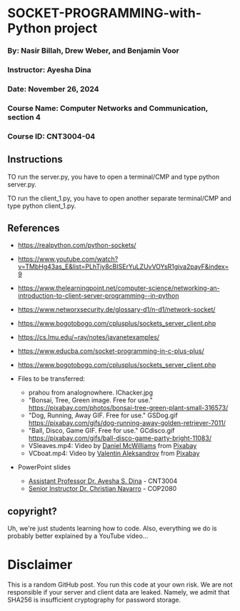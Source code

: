 # SOCKET-PROGRAMMING-with-Python project

### By: Nasir Billah, Drew Weber, and Benjamin Voor
### Instructor: Ayesha Dina
### Date: November 26, 2024
### Course Name: Computer Networks and Communication, section 4
### Course ID: CNT3004-04

## Instructions

TO run the server.py, you have to open a terminal/CMP and type python server.py.

TO run the client_1.py, you have to open another separate terminal/CMP and type python client_1.py.

## References
* https://realpython.com/python-sockets/
* https://www.youtube.com/watch?v=TMbHg43as_E&list=PLhTjy8cBISErYuLZUvVOYsR1giva2payF&index=9
* https://www.thelearningpoint.net/computer-science/networking-an-introduction-to-client-server-programming--in-python
* https://www.networxsecurity.de/glossary-d1/n-d1/network-socket/
* https://www.bogotobogo.com/cplusplus/sockets_server_client.php
* https://cs.lmu.edu/~ray/notes/javanetexamples/
* https://www.educba.com/socket-programming-in-c-plus-plus/
* https://www.bogotobogo.com/cplusplus/sockets_server_client.php

* Files to be transferred:
    * prahou from analognowhere. IChacker.jpg
    * "Bonsai, Tree, Green image. Free for use." https://pixabay.com/photos/bonsai-tree-green-plant-small-316573/
    * "Dog, Running, Away GIF. Free for use." GSDog.gif https://pixabay.com/gifs/dog-running-away-golden-retriever-7011/
    * "Ball, Disco, Game GIF. Free for use." GCdisco.gif https://pixabay.com/gifs/ball-disco-game-party-bright-11083/
    * VSleaves.mp4: Video by <a href="https://pixabay.com/users/mcpix22-26289376/?utm_source=link-attribution&utm_medium=referral&utm_campaign=video&utm_content=240320">Daniel McWilliams</a> from <a href="https://pixabay.com//?utm_source=link-attribution&utm_medium=referral&utm_campaign=video&utm_content=240320">Pixabay</a>
    * VCboat.mp4: Video by <a href="https://pixabay.com/users/valentin_aleksandrov-33184095/?utm_source=link-attribution&utm_medium=referral&utm_campaign=video&utm_content=237249">Valentin Aleksandrov</a> from <a href="https://pixabay.com//?utm_source=link-attribution&utm_medium=referral&utm_campaign=video&utm_content=237249">Pixabay</a>

* PowerPoint slides
   * <a href="https://floridapoly.edu/directory/faculty/ayesha-dina.php">Assistant Professor Dr. Ayesha S. Dina</a> - CNT3004
   * <a href="https://floridapoly.edu/directory/faculty/christian-navarro.php">Senior Instructor Dr. Christian Navarro</a> - COP2080

## copyright?

Uh, we're just students learning how to code. Also, everything we do is probably better explained by a YouTube video...

# Disclaimer
This is a random GitHub post. You run this code at your own risk. We are not responsible if your server and client data are leaked. Namely, we admit that SHA256 is insufficient cryptography for password storage.
